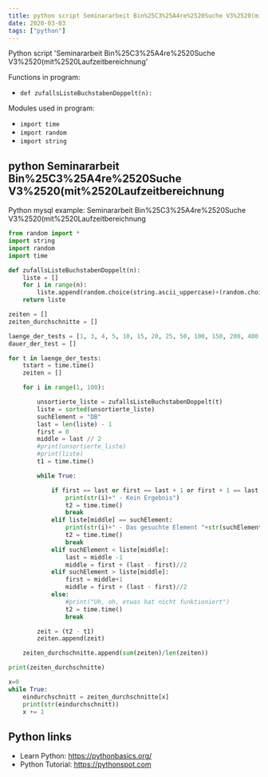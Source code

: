 ```yaml
---
title: python script Seminararbeit Bin%25C3%25A4re%2520Suche V3%2520(mit%2520Laufzeitbereichnung (snippet)
date: 2020-03-03
tags: ["python"]
---
```

Python script 'Seminararbeit Bin%25C3%25A4re%2520Suche V3%2520(mit%2520Laufzeitbereichnung'

Functions in program: 
* `def zufallsListeBuchstabenDoppelt(n):`

Modules used in program: 
* `import time`
* `import random`
* `import string`

## python Seminararbeit Bin%25C3%25A4re%2520Suche V3%2520(mit%2520Laufzeitbereichnung

Python mysql example: Seminararbeit Bin%25C3%25A4re%2520Suche V3%2520(mit%2520Laufzeitbereichnung

```python
from random import *
import string
import random
import time

def zufallsListeBuchstabenDoppelt(n):
    liste = []
    for i in range(n):
        liste.append(random.choice(string.ascii_uppercase)+(random.choice(string.ascii_uppercase)))
    return liste

zeiten = []
zeiten_durchschnitte = []

laenge_der_tests = [1, 3, 4, 5, 10, 15, 20, 25, 50, 100, 150, 200, 400, 800, 1200, 2400, 3600, 4800, 9600, 19200, 38400]
dauer_der_test = []

for t in laenge_der_tests:
    tstart = time.time()
    zeiten = []

    for i in range(1, 100):

        unsortierte_liste = zufallsListeBuchstabenDoppelt(t)
        liste = sorted(unsortierte_liste)
        suchElement = "DB"
        last = len(liste) - 1
        first = 0
        middle = last // 2
        #print(unsortierte_liste)
        #print(liste)
        t1 = time.time()

        while True:

            if first == last or first == last + 1 or first + 1 == last:
                print(str(i)+" - Kein Ergebnis")
                t2 = time.time()
                break
            elif liste[middle] == suchElement:
                print(str(i)+" - Das gesuchte Element "+str(suchElement)+" befindet sich (unter anderem) an der Position "+str(middle))
                t2 = time.time()
                break
            elif suchElement < liste[middle]:
                last = middle -1
                middle = first + (last - first)//2
            elif suchElement > liste[middle]:
                first = middle+1
                middle = first + (last - first)//2
            else:
                #print("Uh, oh, etwas hat nicht funktioniert")
                t2 = time.time()
                break

        zeit = (t2 - t1)
        zeiten.append(zeit)

    zeiten_durchschnitte.append(sum(zeiten)/len(zeiten))

print(zeiten_durchschnitte)

x=0
while True:
    eindurchschnitt = zeiten_durchschnitte[x]
    print(str(eindurchschnitt))
    x += 1


```

## Python links

- Learn Python: https://pythonbasics.org/
- Python Tutorial: https://pythonspot.com
